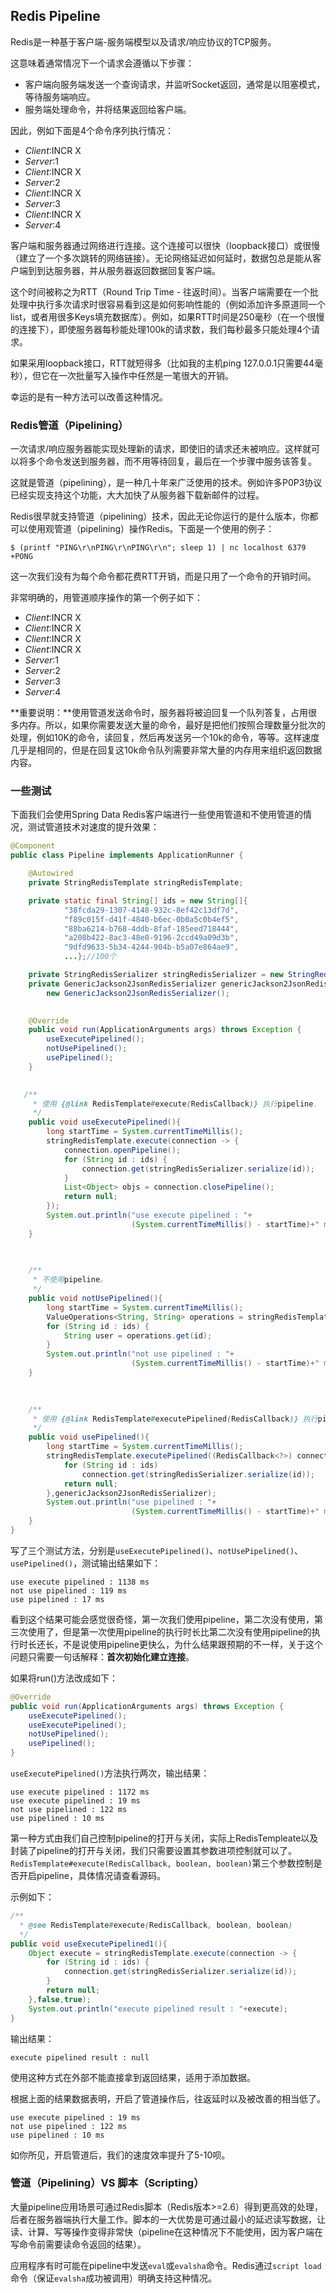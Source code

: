 ## Redis Pipeline

Redis是一种基于客户端-服务端模型以及请求/响应协议的TCP服务。

这意味着通常情况下一个请求会遵循以下步骤：

- 客户端向服务端发送一个查询请求，并监听Socket返回，通常是以阻塞模式，等待服务端响应。
- 服务端处理命令，并将结果返回给客户端。

因此，例如下面是4个命令序列执行情况：

- *Client*:INCR X
- *Server*:1
- *Client*:INCR X
- *Server*:2
- *Client*:INCR X
- *Server*:3
- *Client*:INCR X
- *Server*:4

客户端和服务器通过网络进行连接。这个连接可以很快（loopback接口）或很慢（建立了一个多次跳转的网络链接）。无论网络延迟如何延时，数据包总是能从客户端到到达服务器，并从服务器返回数据回复客户端。

这个时间被称之为RTT（Round Trip Time - 往返时间）。当客户端需要在一个批处理中执行多次请求时很容易看到这是如何影响性能的（例如添加许多原道同一个list，或者用很多Keys填充数据库）。例如，如果RTT时间是250毫秒（在一个很慢的连接下），即使服务器每秒能处理100k的请求数，我们每秒最多只能处理4个请求。

如果采用loopback接口，RTT就短得多（比如我的主机ping 127.0.0.1只需要44毫秒），但它在一次批量写入操作中任然是一笔很大的开销。

幸运的是有一种方法可以改善这种情况。

### Redis管道（Pipelining）

一次请求/响应服务器能实现处理新的请求，即使旧的请求还未被响应。这样就可以将多个命令发送到服务器，而不用等待回复，最后在一个步骤中服务该答复。

这就是管道（pipelining），是一种几十年来广泛使用的技术。例如许多P0P3协议已经实现支持这个功能，大大加快了从服务器下载新邮件的过程。

Redis很早就支持管道（pipelining）技术，因此无论你运行的是什么版本，你都可以使用观管道（pipelining）操作Redis。下面是一个使用的例子：

```shell
$ (printf "PING\r\nPING\r\nPING\r\n"; sleep 1) | nc localhost 6379
+PONG
```

这一次我们没有为每个命令都花费RTT开销，而是只用了一个命令的开销时间。

非常明确的，用管道顺序操作的第一个例子如下：

- *Client*:INCR X
- *Client*:INCR X
- *Client*:INCR X
- *Client*:INCR X
- *Server*:1
- *Server*:2
- *Server*:3
- *Server*:4

**重要说明：**使用管道发送命令时，服务器将被迫回复一个队列答复，占用很多内存。所以，如果你需要发送大量的命令，最好是把他们按照合理数量分批次的处理，例如10K的命令，读回复，然后再发送另一个10k的命令，等等。这样速度几乎是相同的，但是在回复这10k命令队列需要非常大量的内存用来组织返回数据内容。

### 一些测试

下面我们会使用Spring Data Redis客户端进行一些使用管道和不使用管道的情况，测试管道技术对速度的提升效果：

```java
@Component
public class Pipeline implements ApplicationRunner {

    @Autowired
    private StringRedisTemplate stringRedisTemplate;

    private static final String[] ids = new String[]{
            "38fcda29-1307-4148-932c-8ef42c13df7d",
        	"f89c015f-d41f-4840-b6ec-0b0a5c0b4ef5",
        	"88ba6214-b768-4ddb-8faf-185eed718444",
        	"a208b422-8ac3-48e0-9196-2ccd49a09d3b",
        	"9dfd9633-5b34-4244-904b-b5a07e864ae9",
        	...};//100个

    private StringRedisSerializer stringRedisSerializer = new StringRedisSerializer();
    private GenericJackson2JsonRedisSerializer genericJackson2JsonRedisSerializer = 
        new GenericJackson2JsonRedisSerializer();

    
    @Override
    public void run(ApplicationArguments args) throws Exception {
        useExecutePipelined();
        notUsePipelined();
        usePipelined();
    }

    
   /**
     * 使用 {@link RedisTemplate#execute(RedisCallback)} 执行pipeline.
     */
    public void useExecutePipelined(){
        long startTime = System.currentTimeMillis();
        stringRedisTemplate.execute(connection -> {
            connection.openPipeline();
            for (String id : ids) {
                connection.get(stringRedisSerializer.serialize(id));
            }
            List<Object> objs = connection.closePipeline();
            return null;
        });
        System.out.println("use execute pipelined : "+
                           (System.currentTimeMillis() - startTime)+" ms");
    }

    
    
    /**
     * 不使用pipeline。
     */
    public void notUsePipelined(){
        long startTime = System.currentTimeMillis();
        ValueOperations<String, String> operations = stringRedisTemplate.opsForValue();
        for (String id : ids) {
            String user = operations.get(id);
        }
        System.out.println("not use pipelined : "+
                           (System.currentTimeMillis() - startTime)+" ms");
    }

    
    
    /**
     * 使用 {@link RedisTemplate#executePipelined(RedisCallback)} 执行pipeline.
     */
    public void usePipelined(){
        long startTime = System.currentTimeMillis();
        stringRedisTemplate.executePipelined((RedisCallback<?>) connection -> {
            for (String id : ids) 
                connection.get(stringRedisSerializer.serialize(id));
            return null;
        },genericJackson2JsonRedisSerializer);
        System.out.println("use pipelined : "+
                           (System.currentTimeMillis() - startTime)+" ms");
    }
}
```

写了三个测试方法，分别是`useExecutePipelined()`、`notUsePipelined()`、`usePipelined()`，测试输出结果如下：

```
use execute pipelined : 1138 ms
not use pipelined : 119 ms
use pipelined : 17 ms
```

看到这个结果可能会感觉很奇怪，第一次我们使用pipeline，第二次没有使用，第三次使用了，但是第一次使用pipeline的执行时长比第二次没有使用pipeline的执行时长还长，不是说使用pipeline更快么，为什么结果跟预期的不一样，关于这个问题只需要一句话解释：**首次初始化建立连接**。

如果将run()方法改成如下：

```java
@Override
public void run(ApplicationArguments args) throws Exception {
    useExecutePipelined();
    useExecutePipelined();
    notUsePipelined();
    usePipelined();
}
```

`useExecutePipelined()`方法执行两次，输出结果：

```
use execute pipelined : 1172 ms
use execute pipelined : 19 ms
not use pipelined : 122 ms
use pipelined : 10 ms
```



第一种方式由我们自己控制pipeline的打开与关闭，实际上RedisTempleate以及封装了pipeline的打开与关闭，我们只需要设置其参数进项控制就可以了。`RedisTemplate#execute(RedisCallback, boolean, boolean)`第三个参数控制是否开启pipeline，具体情况请查看源码。

示例如下：

```java
/**
  * @see RedisTemplate#execute(RedisCallback, boolean, boolean)
  */
public void useExecutePipelined1(){
    Object execute = stringRedisTemplate.execute(connection -> {
        for (String id : ids) {
            connection.get(stringRedisSerializer.serialize(id));
        }
        return null;
    },false,true);
    System.out.println("execute pipelined result : "+execute);
}
```

输出结果：

```
execute pipelined result : null
```

使用这种方式在外部不能直接拿到返回结果，适用于添加数据。

根据上面的结果数据表明，开启了管道操作后，往返延时以及被改善的相当低了。

```
use execute pipelined : 19 ms
not use pipelined : 122 ms
use pipelined : 10 ms
```

如你所见，开启管道后，我们的速度效率提升了5-10呗。

### 管道（Pipelining）VS 脚本（Scripting）

大量pipeline应用场景可通过Redis脚本（Redis版本>=2.6）得到更高效的处理，后者在服务器端执行大量工作。脚本的一大优势是可通过最小的延迟读写数据，让读、计算、写等操作变得非常快（pipeline在这种情况下不能使用，因为客户端在写命令前需要读命令返回的结果）。

应用程序有时可能在pipeline中发送`eval`或`evalsha`命令。Redis通过`script load`命令（保证`evalsha`成功被调用）明确支持这种情况。